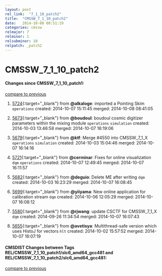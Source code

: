 ```yaml
---
layout: post
rel_link:  "7_1_10_patch2"
title:  "CMSSW_7_1_10_patch2"
date:   2014-10-08 08:51:19
categories: cmssw
relmajor: 7
relminor: 1
relsubminor: 10
relpatch: _patch2
---
```


# CMSSW_7_1_10_patch2
#### Changes since CMSSW_7_1_10_patch1:

[compare to previous](https://github.com/cms-sw/cmssw/compare/CMSSW_7_1_10_patch1...CMSSW_7_1_10_patch2)



1. [5724](http://github.com/cms-sw/cmssw/pull/5724){:target="_blank"}  from **@alkaloge**: imported a Pointing Skim `operations`  created: 2014-10-07 15:11:45 merged: 2014-10-08 08:41:05

2. [5673](http://github.com/cms-sw/cmssw/pull/5673){:target="_blank"}  from **@boudoul**: boudoul cosmic digitizer parameters within the mixing module `operations`  `simulation`  created: 2014-10-03 13:46:58 merged: 2014-10-07 16:19:06

3. [5679](http://github.com/cms-sw/cmssw/pull/5679){:target="_blank"}  from **@ktf**: Merge #4550 into CMSSW_7_1_X `operations`  `simulation`  created: 2014-10-03 15:04:46 merged: 2014-10-07 16:14:16

4. [5721](http://github.com/cms-sw/cmssw/pull/5721){:target="_blank"}  from **@cerminar**: Fixes for online visualization `dqm`  `operations`  created: 2014-10-07 12:49:45 merged: 2014-10-07 16:11:57

5. [5682](http://github.com/cms-sw/cmssw/pull/5682){:target="_blank"}  from **@deguio**: Delete ME after writing `dqm`  created: 2014-10-03 16:23:29 merged: 2014-10-07 16:08:45

6. [5699](http://github.com/cms-sw/cmssw/pull/5699){:target="_blank"}  from **@yiiyama**: New online application for calibration stream `dqm`  created: 2014-10-06 12:05:29 merged: 2014-10-07 16:08:12

7. [5580](http://github.com/cms-sw/cmssw/pull/5580){:target="_blank"}  from **@rjwang**: update CSCTF for CMSSW_7_1_X `dqm`  created: 2014-09-26 11:34:54 merged: 2014-10-07 16:07:43

8. [5655](http://github.com/cms-sw/cmssw/pull/5655){:target="_blank"}  from **@avetisya**: Multithread-safe version which uses HistoJ for vectors `hlt`  created: 2014-10-02 15:57:52 merged: 2014-10-07 16:07:19

#### CMSDIST Changes between Tags REL/CMSSW_7_1_10_patch1/slc6_amd64_gcc481 and REL/CMSSW_7_1_10_patch2/slc6_amd64_gcc481:

[compare to previous](https://github.com/cms-sw/cmsdist/compare/REL/CMSSW_7_1_10_patch1/slc6_amd64_gcc481...REL/CMSSW_7_1_10_patch2/slc6_amd64_gcc481)


